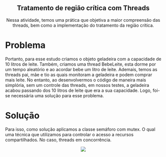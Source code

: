 
<p align="center">
 <h2 align="center">Tratamento de região crítica com Threads</h2>
 <p align="center">Nessa atividade, temos uma prática que objetiva a maior compreensão das threads, bem como a implementação do tratamento da região crítica. </p>
</p>

# Problema

Portanto, para esse estudo criamos o objeto geladeira com a capacidade de 10 litros de leite. Também, criamos uma thread BebeLeite, esta dorme por um tempo aleatório e ao acordar bebe um litro de leite. Ademais, temos as threads pai, mãe e tio as quais monitoram a geladeira e podem comprar mais leite. No entanto, ao desenvolvermos o código de maneira mais simplória, sem um controle das threads, em nossos testes, a geladeira acabou passando dos 10 litros de leite que era a sua capacidade. Logo, foi-se necessária uma solução para esse problema.

# Solução

Para isso, como solução aplicamos a classe semáforo com mutex. O qual uma técnica que utilizamos para controlar o acesso a recursos compartilhados. No caso, threads em concorrência. 

<p align="center">
<img src="http://img.shields.io/static/v1?label=STATUS&message=CONCLUIDO&color=GREEN&style=for-the-badge"/>
</p>
